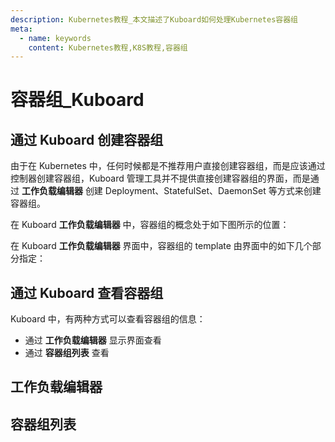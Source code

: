 ```yaml
---
description: Kubernetes教程_本文描述了Kuboard如何处理Kubernetes容器组
meta:
  - name: keywords
    content: Kubernetes教程,K8S教程,容器组
---
```


# 容器组_Kuboard

<AdSenseTitle/>

## 通过 Kuboard 创建容器组

由于在 Kubernetes 中，任何时候都是不推荐用户直接创建容器组，而是应该通过控制器创建容器组，Kuboard 管理工具并不提供直接创建容器组的界面，而是通过 **工作负载编辑器** 创建 Deployment、StatefulSet、DaemonSet 等方式来创建容器组。

在 Kuboard **工作负载编辑器** 中，容器组的概念处于如下图所示的位置：

在 Kuboard **工作负载编辑器** 界面中，容器组的 template 由界面中的如下几个部分指定：

## 通过 Kuboard 查看容器组

Kuboard 中，有两种方式可以查看容器组的信息：
* 通过 **工作负载编辑器** 显示界面查看
* 通过 **容器组列表** 查看

## 工作负载编辑器

## 容器组列表
